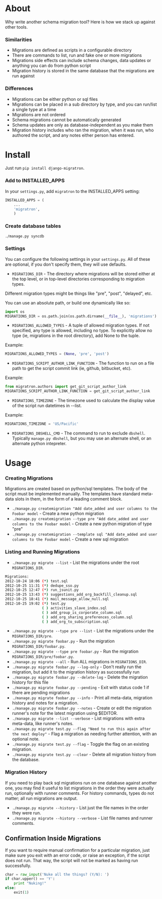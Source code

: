# About

Why write another schema migration tool? Here is how we stack up against other tools.

### Similarities

- Migrations are defined as scripts in a configurable directory
- There are commands to list, run and fake one or more migrations
- Migrations side effects can include schema changes, data updates or anything you can do from python script
- Migration history is stored in the same database that the migrations are run against

### Differences

- Migrations can be either python or sql files
- Migrations can be placed in a sub directory by type, and you can run/list a single type at a time
- Migrations are not ordered
- Schema migrations cannot be automatically generated
- Schema updates are only as database-independent as you make them
- Migration history includes who ran the migration, when it was run, who authored the script, and any notes either person has entered.

# Install

Just run `pip install django-migratron`.

### Add to INSTALLED_APPS

In your `settings.py`, add `migratron` to the INSTALLED_APPS setting:

```python
INSTALLED_APPS = (
    ...
    'migratron',
    )
```

### Create database tables

```bash
./manage.py syncdb
```

### Settings

You can configure the following settings in your `settings.py`. All of these are optional, if you don't specify them, they will use defaults.

- `MIGRATIONS_DIR` - The directory where migrations will be stored either at the top level, or in top-level directories corresponding to migration types.

Different migration types might be things like "pre", "post", "delayed", etc.

You can use an absolute path, or build one dynamically like so:

```python
import os
MIGRATIONS_DIR = os.path.join(os.path.dirname(__file__), 'migrations')
```

- `MIGRATIONS_ALLOWED_TYPES` - A tuple of allowed migration types. If not specified, any type is allowed, including no type.
To explicitly allow no type (ie, migrations in the root directory), add None to the tuple.

Example:

```python
MIGRATIONS_ALLOWED_TYPES = (None, 'pre', 'post')
```

- `MIGRATIONS_SCRIPT_AUTHOR_LINK_FUNCTION` - The function to run on a file path to get the script commit link (ie, github, bitbucket, etc).

Example:

```python
from migratron.authors import get_git_script_author_link
MIGRATIONS_SCRIPT_AUTHOR_LINK_FUNCTION = get_git_script_author_link
```


- `MIGRATIONS_TIMEZONE` - The timezone used to calculate the display value of the script run datetimes in --list.

Example:

```python
MIGRATIONS_TIMEZONE = 'US/Pacific'
```

- `MIGRATIONS_DBSHELL_CMD` - The command to run to exclude `dbshell`. Typically `manage.py dbshell`, but you may use an
alternate shell, or an alternate python intepreter.

# Usage

### Creating Migrations

Migrations are created based on python/sql templates. The body of the script must be implemented manually. The templates have standard meta-data slots in them, in the form of a leading comment block.

- `./manage.py createmigration "Add date_added and user columns to the Foobar model` - Create a new python migration
- `./manage.py createmigration --type pre "Add date_added and user columns to the Foobar model` - Create a new python migration of type "pre"
- `./manage.py createmigration --template sql "Add date_added and user columns to the Foobar model` - Create a new sql migration

### Listing and Running Migrations

- `./manage.py migrate --list` - List the migrations under the root `MIGRATIONS_DIR`.


```bash
Migrations:
2012-10-24 18:06 (*) test.sql
2012-10-25 11:31 (*) dedupe_sso.py
2012-10-25 12:47 (*) run_jsunit.py
2012-10-25 13:43 (*) suggestions_add_org_backfill_cleanup.sql
2012-10-25 18:41 (*) mail_message_allow_null.sql
2012-10-25 19:02 (*) test.py
                 ( ) activities_slave_index.sql
                 ( ) add_group_is_corporate_column.sql
                 ( ) add_org_sharing_preferences_column.sql
                 ( ) add_org_to_subscription.sql
```

- `./manage.py migrate --type pre --list` - List the migrations under the `MIGRATIONS_DIR/pre`.
- `./manage.py migrate foobar.py` - Run the migration `MIGRATIONS_DIR/foobar.py`.
- `./manage.py migrate --type pre foobar.py` - Run the migration `MIGRATIONS_DIR/pre/foobar.py`.
- `./manage.py migrate --all` - Run ALL migrations in `MIGRATIONS_DIR`.
- `./manage.py migrate foobar.py --log-only` - Don't really run the migration, but add it to the migration history as successfully run
- `./manage.py migrate foobar.py --delete-log` - Delete the migration history for this file
- `./manage.py migrate foobar.py --pending` - Exit with status code 1 if there are pending migrations
- `./manage.py migrate foobar.py --info` - Print all meta-data, migration history and notes for a migration.
- `./manage.py migrate foobar.py --notes` - Create or edit the migration runner's note for the latest migration using $EDITOR.
- `./manage.py migrate --list --verbose` - List migrations with extra meta-data, like runner's notes.
- `./manage.py migrate test.py --flag "Need to run this again after the next deploy"` - Flag a migration as needing further attention, with an optional note.
- `./manage.py migrate test.py --flag` - Toggle the flag on an existing migration.
- `./manage.py migrate test.py --clear` - Delete all migration history from the database.


### Migration History

If you need to play back sql migrations run on one database against another one, you may find it useful to list migrations in the order they were actually run, optionally with runner comments. For history commands, types do not matter; all run migrations are output.

- `./manage.py migrate --history` - List just the file names in the order they were run.
- `./manage.py migrate --history --verbose` - List file names and runner comments.

## Confirmation Inside Migrations

If you want to require manual confirmation for a particular migration, just make sure you exit
with an error code, or raise an exception, if the script does not run. That way, the script will
not be marked as having run successfully.

```python
char = raw_input('Nuke all the things? (Y/N): ')
if char.upper() == 'Y':
    print "Nuking!"
else:
    exit(1)
```

